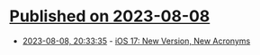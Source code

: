 # [Published on 2023-08-08](index.md)

* [2023-08-08, 20:33:35](https://lobste.rs/s/qb7w88/ios_17_new_version_new_acronyms) - [iOS 17: New Version, New Acronyms](https://www.df-f.com/blog/ios17)
